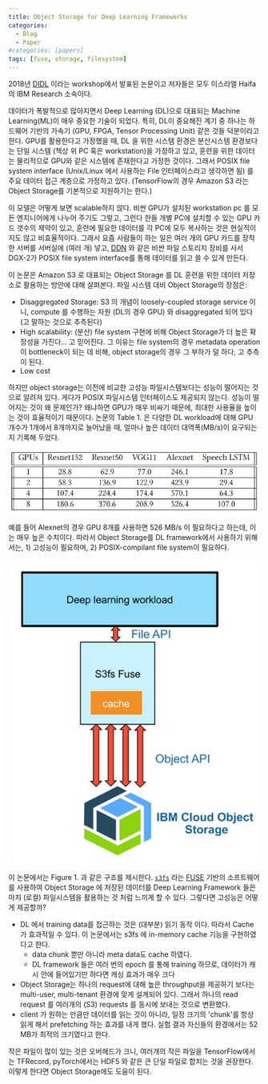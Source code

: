 ```yaml
---
title: Object Storage for Deep Learning Frameworks
categories:
  - Blog
  - Paper
#categories: [papers]
tags: [fuse, storage, filesystem]
---
```


2018년 [DIDL](https://didl-conf.github.io/) 이라는 workshop에서 발표된 논문이고 저자들은 모두 이스라엘 Haifa의 IBM Research 소속이다.

데이터가 폭발적으로 많아지면서 Deep Learning (DL)으로 대표되는 Machine Learning(ML)이 매우 중요한 기술이 되었다. 특히, DL이 중요해진 계기 중 하나는 하드웨어 기반의 가속기 (GPU, FPGA, Tensor Processing Unit) 같은 것들 덕분이라고 한다. GPU를 활용한다고 가정했을 때, DL 을 위한 시스템 환경은 분산시스템 환경보다는 단일 시스템 (책상 위 PC 혹은 workstation)을 가정하고 있고, 훈련을 위한 데이터는 물리적으로 GPU와 같은 시스템에 존재한다고 가정한 것이다. 그래서 POSIX file system interface (Unix/Linux 에서 사용하는 File 인터페이스라고 생각하면 됨) 를 주요 데이터 접근 계층으로 가정하고 있다. (TensorFlow의 경우 Amazon S3 라는 Object Storage를 기본적으로 지원하기는 한다.)

이 모델은 어떻게 보면 scalable하지 않다. 비싼 GPU가 설치된 workstation pc 를 모든 엔지니어에게 나누어 주기도 그렇고, 그런다 한들 개별 PC에 설치할 수 있는 GPU 카드 갯수의 제약이 있고, 훈련에 필요한 데이터를 각 PC에 모두 복사하는 것은 현실적이지도 않고 비효율적이다. 그래서 요즘 사람들이 하는 일은 여러 개의 GPU 카드를 장착한 서버를 서버실에 (여러 개) 넣고, [DDN](https://www.ddn.com/products/lustre-file-system-exascaler/) 와 같은 비싼 파일 스토리지 장비를 사서 DGX-2가 POSIX file system interface를 통해 데이터를 읽고 쓸 수 있게 만든다.

이 논문은 Amazon S3 로 대표되는 Object Storage 를 DL 훈련을 위한 데이터 저장소로 활용하는 방안에 대해 살펴본다. 파일 시스템 대비 Object Storage의 장점은:

* Disaggregated Storage: S3 의 개념이 loosely-coupled storage service 이니, compute 를 수행하는 자원 (DL의 경우 GPU) 와 disaggregated 되어 있다 (고 말하는 것으로 추측된다)
* High scalability: (분산) file system 구현에 비해 Object Storage가 더 높은 확장성을 가진다... 고 믿어진다. 그 이유는 file system의 경우 metadata operation이 bottleneck이 되는 데 비해, object storage의 경우 그 부하가 덜 하다, 고 추측이 된다. 
* Low cost

하지만 object storage는 이전에 비교한 고성능 파일시스템보다는 성능이 떨어지는 것으로 알려져 있다. 게다가 POSIX 파일시스템 인터페이스도 제공되지 않는다. 성능이 떨어지는 것이 왜 문제인가? 왜냐하면 GPU가 매우 비싸기 때문에, 최대한 사용율을 높이는 것이 효율적이기 때문이다. 논문의 Table 1. 은 다양한 DL workload에 대해 GPU 개수가 1개에서 8개까지로 늘어났을 때, 얼마나 높은 데이터 대역폭(MB/s)이 요구되는지 기록해 두었다. 

![Table 1. Storage bandwidth in MBytes/sec of popular deep learning workloads running with varied number of GPUs](/assets/images/dl-storage-bandwidth.png)

예를 들어 Alexnet의 경우 GPU 8개를 사용하면 526 MB/s 이 필요하다고 하는데, 이는 매우 높은 수치이다. 
따라서 Object Storage를 DL framework에서 사용하기 위해서는, 1) 고성능이 필요하며, 2) POSIX-compilant file system이 필요하다. 
<center>
<img src="/assets/images/s3fs-fuse.png" width="640" alt="Figure 1. Using s3fs"/>
</center>

이 논문에서는 Figure 1. 과 같은 구조를 제시한다. [`s3fs`]() 라는 [FUSE]() 기반의 소프트웨어를 사용하여 Object Storage 에 저장된 데이터를 Deep Learning Framework 들은 마치 (로컬) 파일시스템을 활용하는 것 처럼 느끼게 할 수 있다. 그렇다면 고성능은 어떻게 제공할까?

* DL 에서 training data를 접근하는 것은 (대부분) 읽기 동작 이다. 따라서 Cache 가 효과적일 수 있다. 이 논문에서는 s3fs 에 in-memory cache 기능을 구현하였다고 한다. 
  * data chunk 뿐만 아니라 meta data도 cache 하였다.
  * DL framework 들은 여러 번의 epoch 를 통해 training 하므로, 데이터가 캐시 안에 들어있기만 하다면 캐싱 효과가 매우 크다
* Object Storage는 하나의 request에 대해 높은 throughput을 제공하기 보다는 multi-user, multi-tenant 환경에 맞게 설계되어 있다. 그래서 하나의 read request 를 여러개의 (S3) requests 를 동시에 보내는 것으로 변환했다. 
* client 가 원하는 만큼만 데이터를 읽는 것이 아니라, 일정 크기의 'chunk'를 항상 읽게 해서 prefetching 하는 효과를 내게 했다. 실험 결과 자신들의 환경에서는 52 MB가 최적의 크기였다고 한다. 

작은 파일이 많이 있는 것은 오버헤드가 크니, 여러개의 작은 파일을 TensorFlow에서는 TFRecord, pyTorch에서는 HDF5 와 같은 큰 단일 파일로 합치는 것을 권장한다. 이렇게 한다면 Object Storage에도 도움이 된다. 


